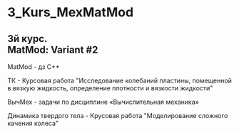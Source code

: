 # 3_Kurs_MexMatMod
3й курс.<br>
MatMod: Variant #2<br>
----
<p> MatMod - дз С++</p>
<p>ТК - Курсовая работа "Исследование колебаний пластины, помещенной в вязкую жидкость, определение плотности и вязкости жидкости"</p>
<p>ВычМех - задачи по дисциплине «Вычислительная механика»</p>
<p>Динамика твердого тела - Крусовая работа "Моделирование сложного качения колеса"</p>

